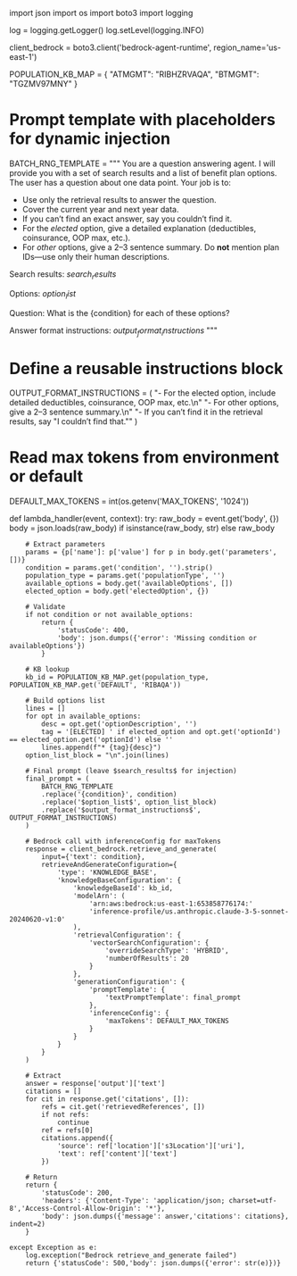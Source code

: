 import json
import os
import boto3
import logging

log = logging.getLogger()
log.setLevel(logging.INFO)

client_bedrock = boto3.client('bedrock-agent-runtime', region_name='us-east-1')

POPULATION_KB_MAP = {
    "ATMGMT": "RIBHZRVAQA",
    "BTMGMT": "TGZMV97MNY"
}

# Prompt template with placeholders for dynamic injection
BATCH_RNG_TEMPLATE = """
You are a question answering agent. I will provide you with a set of search results
and a list of benefit plan options. The user has a question about one data point.
Your job is to:
  - Use only the retrieval results to answer the question.
  - Cover the current year and next year data.
  - If you can’t find an exact answer, say you couldn’t find it.
  - For the *elected* option, give a detailed explanation (deductibles, coinsurance, OOP max, etc.).
  - For *other* options, give a 2–3 sentence summary.
Do **not** mention plan IDs—use only their human descriptions.

Search results:
$search_results$

Options:
$option_list$

Question:
What is the {condition} for each of these options?

Answer format instructions:
$output_format_instructions$
"""

# Define a reusable instructions block
OUTPUT_FORMAT_INSTRUCTIONS = (
    "- For the elected option, include detailed deductibles, coinsurance, OOP max, etc.\n"
    "- For other options, give a 2–3 sentence summary.\n"
    "- If you can’t find it in the retrieval results, say \"I couldn’t find that.\""
)

# Read max tokens from environment or default
DEFAULT_MAX_TOKENS = int(os.getenv('MAX_TOKENS', '1024'))


def lambda_handler(event, context):
    try:
        raw_body = event.get('body', {})
        body = json.loads(raw_body) if isinstance(raw_body, str) else raw_body

        # Extract parameters
        params = {p['name']: p['value'] for p in body.get('parameters', [])}
        condition = params.get('condition', '').strip()
        population_type = params.get('populationType', '')
        available_options = body.get('availableOptions', [])
        elected_option = body.get('electedOption', {})

        # Validate
        if not condition or not available_options:
            return {
                'statusCode': 400,
                'body': json.dumps({'error': 'Missing condition or availableOptions'})
            }

        # KB lookup
        kb_id = POPULATION_KB_MAP.get(population_type, POPULATION_KB_MAP.get('DEFAULT', 'RIBAQA'))

        # Build options list
        lines = []
        for opt in available_options:
            desc = opt.get('optionDescription', '')
            tag = '[ELECTED] ' if elected_option and opt.get('optionId') == elected_option.get('optionId') else ''
            lines.append(f"* {tag}{desc}")
        option_list_block = "\n".join(lines)

        # Final prompt (leave $search_results$ for injection)
        final_prompt = (
            BATCH_RNG_TEMPLATE
            .replace('{condition}', condition)
            .replace('$option_list$', option_list_block)
            .replace('$output_format_instructions$', OUTPUT_FORMAT_INSTRUCTIONS)
        )

        # Bedrock call with inferenceConfig for maxTokens
        response = client_bedrock.retrieve_and_generate(
            input={'text': condition},
            retrieveAndGenerateConfiguration={
                'type': 'KNOWLEDGE_BASE',
                'knowledgeBaseConfiguration': {
                    'knowledgeBaseId': kb_id,
                    'modelArn': (
                        'arn:aws:bedrock:us-east-1:653858776174:'
                        'inference-profile/us.anthropic.claude-3-5-sonnet-20240620-v1:0'
                    ),
                    'retrievalConfiguration': {
                        'vectorSearchConfiguration': {
                            'overrideSearchType': 'HYBRID',
                            'numberOfResults': 20
                        }
                    },
                    'generationConfiguration': {
                        'promptTemplate': {
                            'textPromptTemplate': final_prompt
                        },
                        'inferenceConfig': {
                            'maxTokens': DEFAULT_MAX_TOKENS
                        }
                    }
                }
            }
        )

        # Extract
        answer = response['output']['text']
        citations = []
        for cit in response.get('citations', []):
            refs = cit.get('retrievedReferences', [])
            if not refs:
                continue
            ref = refs[0]
            citations.append({
                'source': ref['location']['s3Location']['uri'],
                'text': ref['content']['text']
            })

        # Return
        return {
            'statusCode': 200,
            'headers': {'Content-Type': 'application/json; charset=utf-8','Access-Control-Allow-Origin': '*'},
            'body': json.dumps({'message': answer,'citations': citations}, indent=2)
        }

    except Exception as e:
        log.exception("Bedrock retrieve_and_generate failed")
        return {'statusCode': 500,'body': json.dumps({'error': str(e)})}
